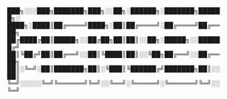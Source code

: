 ███╗░░░███╗███████╗███╗░░██╗░██████╗░███████╗██████╗░
████╗░████║██╔════╝████╗░██║██╔════╝░██╔════╝██╔══██╗
██╔████╔██║█████╗░░██╔██╗██║██║░░██╗░█████╗░░██████╔╝
██║╚██╔╝██║██╔══╝░░██║╚████║██║░░╚██╗██╔══╝░░██╔══██╗
██║░╚═╝░██║███████╗██║░╚███║╚██████╔╝███████╗██║░░██║
╚═╝░░░░░╚═╝╚══════╝╚═╝░░╚══╝░╚═════╝░╚══════╝╚═╝░░╚═╝


                        




